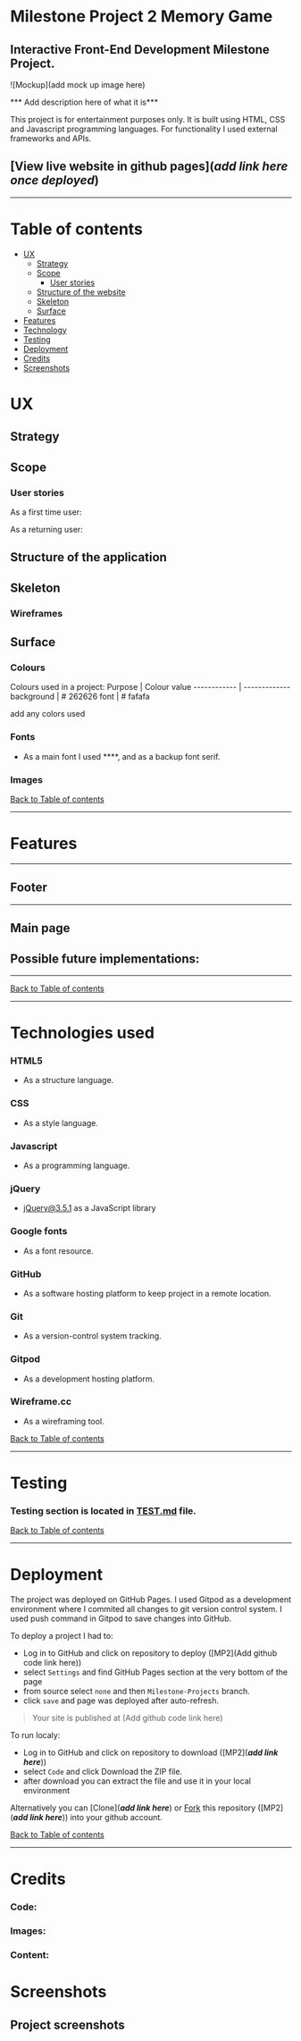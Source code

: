 # Milestone Project 2 Memory Game
## Interactive Front-End Development Milestone Project.

![Mockup](add mock up image here)

*** Add description here of what it is***

This project is for entertainment purposes only. 
It is built using HTML, CSS and Javascript programming languages.
For functionality I used external frameworks and APIs.

## [View live website in github pages](***add link here once deployed***)
---
# Table of contents

- [UX](#ux)
    - [Strategy](#strategy)
    - [Scope](#scope)
        - [User stories](#user-stories)
    - [Structure of the website](#structure-of-the-website)
    - [Skeleton](#skeleton)
    - [Surface](#surface)
- [Features](#features)
- [Technology](#technology)
- [Testing](#testing)
- [Deployment](#deployment)
- [Credits](#credits)
- [Screenshots](#screenshots)

# UX

## Strategy

## Scope

### User stories

As a first time user:

As a returning user:


## Structure of the application

## Skeleton

### Wireframes

## Surface

### Colours

Colours used in a project:
Purpose | Colour value
------------ | -------------
background | # 262626
font | # fafafa

add any colors used

### Fonts

* As a main font I used ****, and as a backup font serif.

### Images

[Back to Table of contents](#table-of-contents)
___
# Features

---
## Footer

---
## Main page


## Possible future implementations:

___
[Back to Table of contents](#table-of-contents)
___
# Technologies used

### HTML5
* As a structure language.

### CSS
* As a style language.

### Javascript
* As a programming language.

### jQuery 
* jQuery@3.5.1 as a JavaScript library

### Google fonts
* As a font resource.

### GitHub
* As a software hosting platform to keep project in a remote location.

### Git
* As a version-control system tracking.

### Gitpod
* As a development hosting platform.

### Wireframe.cc
* As a wireframing tool.

[Back to Table of contents](#table-of-contents)
___
# Testing

### Testing section is located in [TEST.md]() file.

[Back to Table of contents](#table-of-contents)
___
# Deployment

The project was deployed on GitHub Pages. I used Gitpod as a development environment where I commited all changes to git version control system.
I used push command in Gitpod to save changes into GitHub.

To deploy a project I had to:

* Log in to GitHub and click on repository to deploy ([MP2](Add github code link here))
* select `Settings` and find GitHub Pages section at the very bottom of the page
* from source select `none` and then `Milestone-Projects` branch.
* click `save` and page was deployed after auto-refresh.
>  Your site is published at (Add github code link here)

To run localy:
* Log in to GitHub and click on repository to download ([MP2](***add link here***))
* select `Code` and click Download the ZIP file.
* after download you can extract the file and use it in your local environment 

Alternatively you can [Clone](***add link here***)
or [Fork](https://docs.github.com/en/free-pro-team@latest/github/getting-started-with-github/fork-a-repo)
this repository ([MP2](***add link here***)) into your github account.

[Back to Table of contents](#table-of-contents)
___
# Credits

### Code:

### Images:

### Content:

# Screenshots

## Project screenshots
